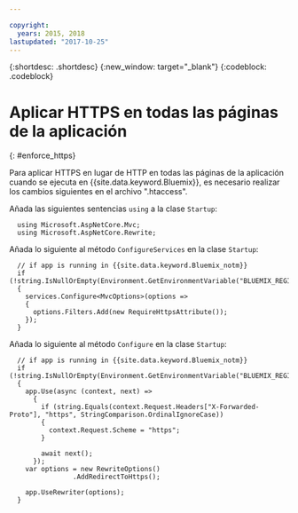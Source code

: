 ```yaml
---

copyright:
  years: 2015, 2018
lastupdated: "2017-10-25"
---
```


{:shortdesc: .shortdesc}
{:new_window: target="_blank"}
{:codeblock: .codeblock}

# Aplicar HTTPS en todas las páginas de la aplicación
{: #enforce_https}

Para aplicar HTTPS en lugar de HTTP en todas las páginas de la aplicación cuando se ejecuta en {{site.data.keyword.Bluemix}}, es necesario realizar los cambios siguientes en el archivo ".htaccess".

Añada las siguientes sentencias `using` a la clase `Startup`:

```
  using Microsoft.AspNetCore.Mvc;
  using Microsoft.AspNetCore.Rewrite;
```

Añada lo siguiente al método `ConfigureServices` en la clase `Startup`:

```
  // if app is running in {{site.data.keyword.Bluemix_notm}}
  if (!string.IsNullOrEmpty(Environment.GetEnvironmentVariable("BLUEMIX_REGION")))
  {
    services.Configure<MvcOptions>(options =>
    {
      options.Filters.Add(new RequireHttpsAttribute());
    });
  }
```

Añada lo siguiente al método `Configure` en la clase `Startup`:

```
  // if app is running in {{site.data.keyword.Bluemix_notm}}
  if (!string.IsNullOrEmpty(Environment.GetEnvironmentVariable("BLUEMIX_REGION")))
  {
    app.Use(async (context, next) =>
      {
        if (string.Equals(context.Request.Headers["X-Forwarded-Proto"], "https", StringComparison.OrdinalIgnoreCase))
        {
          context.Request.Scheme = "https";
        }

        await next();
      });
    var options = new RewriteOptions()
                .AddRedirectToHttps();

    app.UseRewriter(options);
  }
```

